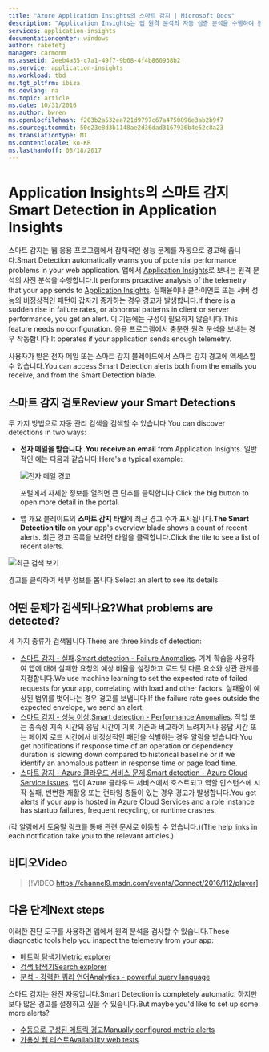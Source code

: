 ```yaml
---
title: "Azure Application Insights의 스마트 감지 | Microsoft Docs"
description: "Application Insights는 앱 원격 분석의 자동 심층 분석을 수행하여 잠재적 성능 문제에 대해 경고합니다."
services: application-insights
documentationcenter: windows
author: rakefetj
manager: carmonm
ms.assetid: 2eeb4a35-c7a1-49f7-9b68-4f4b860938b2
ms.service: application-insights
ms.workload: tbd
ms.tgt_pltfrm: ibiza
ms.devlang: na
ms.topic: article
ms.date: 10/31/2016
ms.author: bwren
ms.openlocfilehash: f203b2a532ea721d9797c67a4750896e3ab2b9f7
ms.sourcegitcommit: 50e23e8d3b1148ae2d36dad3167936b4e52c8a23
ms.translationtype: MT
ms.contentlocale: ko-KR
ms.lasthandoff: 08/18/2017
---
```

# <a name="smart-detection-in-application-insights"></a><span data-ttu-id="b8dd2-103">Application Insights의 스마트 감지</span><span class="sxs-lookup"><span data-stu-id="b8dd2-103">Smart Detection in Application Insights</span></span>
 <span data-ttu-id="b8dd2-104">스마트 감지는 웹 응용 프로그램에서 잠재적인 성능 문제를 자동으로 경고해 줍니다.</span><span class="sxs-lookup"><span data-stu-id="b8dd2-104">Smart Detection automatically warns you of potential performance problems in your web application.</span></span> <span data-ttu-id="b8dd2-105">앱에서 [Application Insights](app-insights-overview.md)로 보내는 원격 분석의 사전 분석을 수행합니다.</span><span class="sxs-lookup"><span data-stu-id="b8dd2-105">It performs proactive analysis of the telemetry that your app sends to [Application Insights](app-insights-overview.md).</span></span> <span data-ttu-id="b8dd2-106">실패율이나 클라이언트 또는 서버 성능의 비정상적인 패턴이 갑자기 증가하는 경우 경고가 발생합니다.</span><span class="sxs-lookup"><span data-stu-id="b8dd2-106">If there is a sudden rise in failure rates, or abnormal patterns in client or server performance, you get an alert.</span></span> <span data-ttu-id="b8dd2-107">이 기능에는 구성이 필요하지 않습니다.</span><span class="sxs-lookup"><span data-stu-id="b8dd2-107">This feature needs no configuration.</span></span> <span data-ttu-id="b8dd2-108">응용 프로그램에서 충분한 원격 분석을 보내는 경우 작동합니다.</span><span class="sxs-lookup"><span data-stu-id="b8dd2-108">It operates if your application sends enough telemetry.</span></span>

<span data-ttu-id="b8dd2-109">사용자가 받은 전자 메일 또는 스마트 감지 블레이드에서 스마트 감지 경고에 액세스할 수 있습니다.</span><span class="sxs-lookup"><span data-stu-id="b8dd2-109">You can access Smart Detection alerts both from the emails you receive, and from the Smart Detection blade.</span></span>

## <a name="review-your-smart-detections"></a><span data-ttu-id="b8dd2-110">스마트 감지 검토</span><span class="sxs-lookup"><span data-stu-id="b8dd2-110">Review your Smart Detections</span></span>
<span data-ttu-id="b8dd2-111">두 가지 방법으로 자동 관리 검색을 검색할 수 있습니다.</span><span class="sxs-lookup"><span data-stu-id="b8dd2-111">You can discover detections in two ways:</span></span>

* <span data-ttu-id="b8dd2-112">**전자 메일을 받습니다** .</span><span class="sxs-lookup"><span data-stu-id="b8dd2-112">**You receive an email** from Application Insights.</span></span> <span data-ttu-id="b8dd2-113">일반적인 예는 다음과 같습니다.</span><span class="sxs-lookup"><span data-stu-id="b8dd2-113">Here's a typical example:</span></span>
  
    ![전자 메일 경고](./media/app-insights-proactive-diagnostics/03.png)
  
    <span data-ttu-id="b8dd2-115">포털에서 자세한 정보를 열려면 큰 단추를 클릭합니다.</span><span class="sxs-lookup"><span data-stu-id="b8dd2-115">Click the big button to open more detail in the portal.</span></span>
* <span data-ttu-id="b8dd2-116">앱 개요 블레이드의 **스마트 감지 타일**에 최근 경고 수가 표시됩니다.</span><span class="sxs-lookup"><span data-stu-id="b8dd2-116">**The Smart Detection tile** on your app's overview blade shows a count of recent alerts.</span></span> <span data-ttu-id="b8dd2-117">최근 경고 목록을 보려면 타일을 클릭합니다.</span><span class="sxs-lookup"><span data-stu-id="b8dd2-117">Click the tile to see a list of recent alerts.</span></span>

![최근 검색 보기](./media/app-insights-proactive-diagnostics/04.png)

<span data-ttu-id="b8dd2-119">경고를 클릭하여 세부 정보를 봅니다.</span><span class="sxs-lookup"><span data-stu-id="b8dd2-119">Select an alert to see its details.</span></span>

## <a name="what-problems-are-detected"></a><span data-ttu-id="b8dd2-120">어떤 문제가 검색되나요?</span><span class="sxs-lookup"><span data-stu-id="b8dd2-120">What problems are detected?</span></span>
<span data-ttu-id="b8dd2-121">세 가지 종류가 검색됩니다.</span><span class="sxs-lookup"><span data-stu-id="b8dd2-121">There are three kinds of detection:</span></span>

* <span data-ttu-id="b8dd2-122">[스마트 감지 - 실패](app-insights-proactive-failure-diagnostics.md).</span><span class="sxs-lookup"><span data-stu-id="b8dd2-122">[Smart detection - Failure Anomalies](app-insights-proactive-failure-diagnostics.md).</span></span> <span data-ttu-id="b8dd2-123">기계 학습을 사용하여 앱에 대해 실패한 요청의 예상 비율을 설정하고 로드 및 다른 요소와 상관 관계를 지정합니다.</span><span class="sxs-lookup"><span data-stu-id="b8dd2-123">We use machine learning to set the expected rate of failed requests for your app, correlating with load and other factors.</span></span> <span data-ttu-id="b8dd2-124">실패율이 예상된 범위를 벗어나는 경우 경고를 보냅니다.</span><span class="sxs-lookup"><span data-stu-id="b8dd2-124">If the failure rate goes outside the expected envelope, we send an alert.</span></span>
* <span data-ttu-id="b8dd2-125">[스마트 감지 - 성능 이상](app-insights-proactive-performance-diagnostics.md).</span><span class="sxs-lookup"><span data-stu-id="b8dd2-125">[Smart detection - Performance Anomalies](app-insights-proactive-performance-diagnostics.md).</span></span> <span data-ttu-id="b8dd2-126">작업 또는 종속성 지속 시간의 응답 시간이 기록 기준과 비교하여 느려지거나 응답 시간 또는 페이지 로드 시간에서 비정상적인 패턴을 식별하는 경우 알림을 받습니다.</span><span class="sxs-lookup"><span data-stu-id="b8dd2-126">You get notifications if response time of an operation or dependency duration is slowing down compared to historical baseline or if we identify an anomalous pattern in response time or page load time.</span></span>   
* <span data-ttu-id="b8dd2-127">[스마트 감지 - Azure 클라우드 서비스 문제](https://azure.microsoft.com/blog/proactive-notifications-on-cloud-service-issues-with-azure-diagnostics-and-application-insights/).</span><span class="sxs-lookup"><span data-stu-id="b8dd2-127">[Smart detection - Azure Cloud Service issues](https://azure.microsoft.com/blog/proactive-notifications-on-cloud-service-issues-with-azure-diagnostics-and-application-insights/).</span></span> <span data-ttu-id="b8dd2-128">앱이 Azure 클라우드 서비스에서 호스트되고 역할 인스턴스에 시작 실패, 빈번한 재활용 또는 런타임 충돌이 있는 경우 경고가 발생합니다.</span><span class="sxs-lookup"><span data-stu-id="b8dd2-128">You get alerts if your app is hosted in Azure Cloud Services and a role instance has startup failures, frequent recycling, or runtime crashes.</span></span>

<span data-ttu-id="b8dd2-129">(각 알림에서 도움말 링크를 통해 관련 문서로 이동할 수 있습니다.)</span><span class="sxs-lookup"><span data-stu-id="b8dd2-129">(The help links in each notification take you to the relevant articles.)</span></span>

## <a name="video"></a><span data-ttu-id="b8dd2-130">비디오</span><span class="sxs-lookup"><span data-stu-id="b8dd2-130">Video</span></span>

> [!VIDEO https://channel9.msdn.com/events/Connect/2016/112/player]

## <a name="next-steps"></a><span data-ttu-id="b8dd2-131">다음 단계</span><span class="sxs-lookup"><span data-stu-id="b8dd2-131">Next steps</span></span>
<span data-ttu-id="b8dd2-132">이러한 진단 도구를 사용하면 앱에서 원격 분석을 검사할 수 있습니다.</span><span class="sxs-lookup"><span data-stu-id="b8dd2-132">These diagnostic tools help you inspect the telemetry from your app:</span></span>

* [<span data-ttu-id="b8dd2-133">메트릭 탐색기</span><span class="sxs-lookup"><span data-stu-id="b8dd2-133">Metric explorer</span></span>](app-insights-metrics-explorer.md)
* [<span data-ttu-id="b8dd2-134">검색 탐색기</span><span class="sxs-lookup"><span data-stu-id="b8dd2-134">Search explorer</span></span>](app-insights-diagnostic-search.md)
* [<span data-ttu-id="b8dd2-135">분석 - 강력한 쿼리 언어</span><span class="sxs-lookup"><span data-stu-id="b8dd2-135">Analytics - powerful query language</span></span>](app-insights-analytics-tour.md)

<span data-ttu-id="b8dd2-136">스마트 감지는 완전 자동입니다.</span><span class="sxs-lookup"><span data-stu-id="b8dd2-136">Smart Detection is completely automatic.</span></span> <span data-ttu-id="b8dd2-137">하지만 보다 많은 경고를 설정하고 싶을 수 있습니다.</span><span class="sxs-lookup"><span data-stu-id="b8dd2-137">But maybe you'd like to set up some more alerts?</span></span>

* [<span data-ttu-id="b8dd2-138">수동으로 구성된 메트릭 경고</span><span class="sxs-lookup"><span data-stu-id="b8dd2-138">Manually configured metric alerts</span></span>](app-insights-alerts.md)
* [<span data-ttu-id="b8dd2-139">가용성 웹 테스트</span><span class="sxs-lookup"><span data-stu-id="b8dd2-139">Availability web tests</span></span>](app-insights-monitor-web-app-availability.md) 

